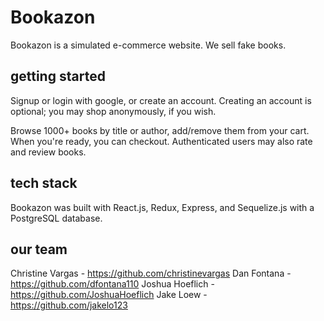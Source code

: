 # Bookazon

Bookazon is a simulated e-commerce website. We sell fake books. 

## getting started

Signup or login with google, or create an account. Creating an account is optional; you may shop anonymously, if you wish.

Browse 1000+ books by title or author, add/remove them from your cart. When you're ready, you can checkout. Authenticated users may also rate and review books.

## tech stack

Bookazon was built with React.js, Redux, Express, and Sequelize.js with a PostgreSQL database.

## our team

Christine Vargas - https://github.com/christinevargas
Dan Fontana - https://github.com/dfontana110
Joshua Hoeflich - https://github.com/JoshuaHoeflich
Jake Loew - https://github.com/jakelo123
